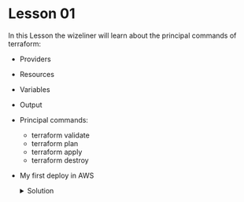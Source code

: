 
# Lesson 01

In this Lesson the wizeliner will learn about the principal commands of terraform:

- Providers
- Resources 
- Variables
- Output
- Principal commands:
    * terraform validate
    * terraform plan
    * terraform apply
    * terraform destroy
- My first deploy in AWS
    <details>
        <summary>Solution</summary>
        <table>
        <tr>
            <td><strong>main.tf</strong></td>
        </tr>
        <tr>
            <td>
                provider "aws" {
                    region = "us-east-1"
                }

                resource "aws_instance" "myServer" {
                    ami = var.ubuntu_ami
                    instance_type = var.instance_type
                    vpc_security_group_ids = [ aws_security_group.my_security_group.id ]
                    user_data = <<-EOF
                                #!/bin/bash
                                echo "Hi wizeliners!" > index.html
                                nohup busybox httpd -f -p ${var.server_port} & 
                                EOF
                }

                resource "aws_security_group" "my_security_group" {
                    name = "first-server-sg"

                    ingress {
                        cidr_blocks = ["0.0.0.0/0"]
                        description = "Web port"
                        from_port = var.server_port
                        to_port = var.server_port
                        protocol = "TCP"
                    }
                }          
    </details>
